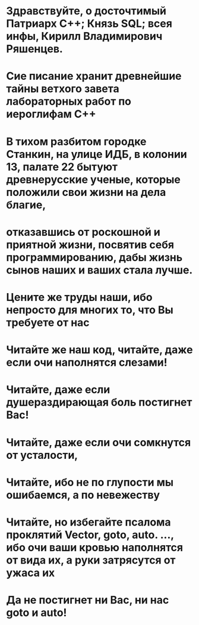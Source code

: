 # Здравствуйте, о досточтимый Патриарх С++; Князь SQL; всея инфы, Кирилл Владимирович Ряшенцев.
# Сие писание хранит древнейшие тайны ветхого завета лабораторных работ по иероглифам С++
# В тихом разбитом городке Станкин, на улице ИДБ, в колонии 13, палате 22 бытуют древнерусские ученые, которые положили свои жизни на дела благие, 
# отказавшись от роскошной и приятной жизни, посвятив себя программированию, дабы жизнь сынов наших и ваших стала лучше.
# Цените же труды наши, ибо непросто для многих то, что Вы требуете от нас
# Читайте же наш код, читайте, даже если очи наполнятся слезами! 
# Читайте, даже если душераздирающая боль постигнет Вас!
# Читайте, даже если очи сомкнутся от усталости, 
# Читайте, ибо не по глупости мы ошибаемся, а по невежеству
# Читайте, но избегайте псалома проклятий Vector, goto, auto. ..., ибо очи ваши кровью наполнятся от вида их, а руки затрясутся от ужаса их
# Да не постигнет ни Вас, ни нас goto и auto!
